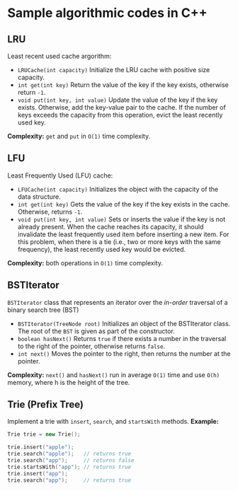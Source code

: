 # Sample algorithmic codes in C++

## LRU 

Least recent used cache argorithm:

- `LRUCache(int capacity)` Initialize the LRU cache with positive size capacity.
- `int get(int key)` Return the value of the key if the key exists, otherwise return `-1`.
- `void put(int key, int value)` Update the value of the key if the key exists. Otherwise, add the key-value pair to the cache. If the number of keys exceeds the capacity from this operation, evict the least recently used key.

**Complexity:**
`get` and `put` in `O(1)` time complexity.

## LFU

Least Frequently Used (LFU) cache:

- `LFUCache(int capacity)` Initializes the object with the capacity of the data structure.
- `int get(int key)` Gets the value of the key if the key exists in the cache. Otherwise, returns `-1`.
- `void put(int key, int value)` Sets or inserts the value if the key is not already present. When the cache reaches its capacity, it should invalidate the least frequently used item before inserting a new item. For this problem, when there is a tie (i.e., two or more keys with the same frequency), the least recently used key would be evicted.

**Complexity:**
both operations in `O(1)` time complexity.


## BSTIterator

`BSTIterator` class that represents an iterator over the *in-order* traversal of a binary search tree (BST)

- `BSTIterator(TreeNode root)` Initializes an object of the BSTIterator class. The root of the `BST` is given as part of the constructor.
- `boolean hasNext()` Returns `true` if there exists a number in the traversal to the right of the pointer, otherwise returns `false`.
- `int next()` Moves the pointer to the right, then returns the number at the pointer.

**Complexity:** `next()` and `hasNext()` run in average `O(1)` time and use `O(h)` memory, where h is the height of the tree.

## Trie (Prefix Tree)

Implement a trie with `insert`, `search`, and `startsWith` methods.
**Example:**
```cpp
Trie trie = new Trie();

trie.insert("apple");
trie.search("apple");   // returns true
trie.search("app");     // returns false
trie.startsWith("app"); // returns true
trie.insert("app");   
trie.search("app");     // returns true
```
